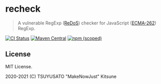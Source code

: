 # recheck

> A vulnerable RegExp ([ReDoS][]) checker for JavaScript ([ECMA-262][]) RegExp.

[redos]: https://en.wikipedia.org/wiki/ReDoS
[ecma-262]: https://www.ecma-international.org/ecma-262/11.0/index.html#title

[![CI Status](https://img.shields.io/github/workflow/status/MakeNowJust-Labo/recheck/Scala/master?logo=github&style=for-the-badge)](https://github.com/MakeNowJust-Labo/recheck/actions)
[![Maven Central](https://img.shields.io/maven-central/v/codes.quine.labo/recheck_2.13?logo=scala&style=for-the-badge)](https://search.maven.org/artifact/codes.quine.labo/recheck_2.13)
[![npm (scoped)](https://img.shields.io/npm/v/@makenowjust-labo/recheck?logo=javascript&style=for-the-badge)](https://www.npmjs.com/package/@makenowjust-labo/recheck)

## License

MIT License.

2020-2021 (C) TSUYUSATO "MakeNowJust" Kitsune
